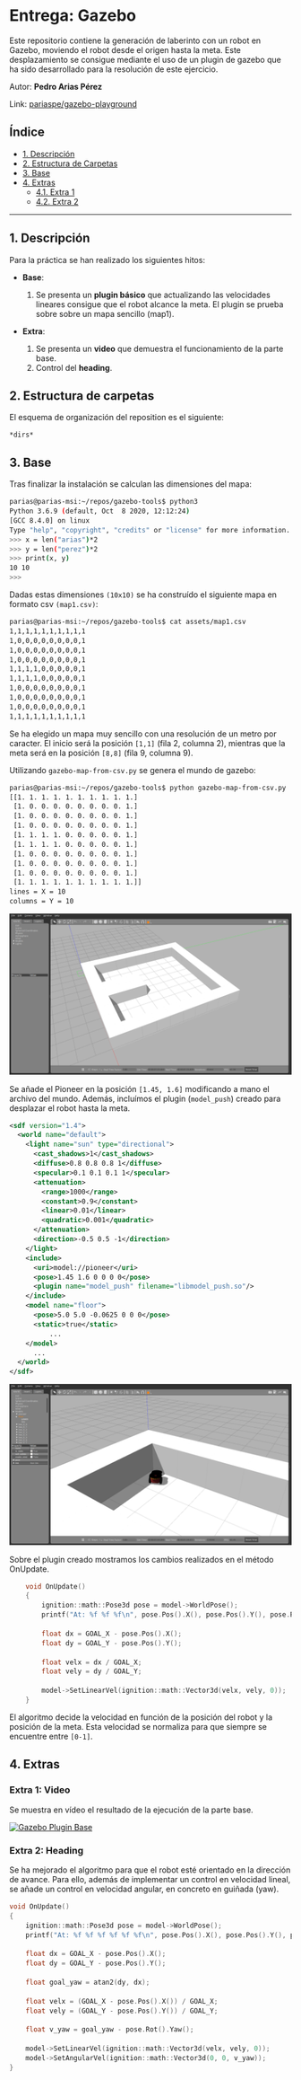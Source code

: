 # Entrega: Gazebo
Este repositorio contiene la generación de laberinto con un robot en Gazebo, moviendo el robot desde el origen hasta la meta. Este desplazamiento se consigue mediante el uso de un plugin de gazebo que ha sido desarrollado para la resolución de este ejercicio.

Autor: **Pedro Arias Pérez**

Link: [pariaspe/gazebo-playground](https://github.com/pariaspe/gazebo-playground)


## Índice
- [1. Descripción](#1-descripción)
- [2. Estructura de Carpetas](#2-estructura-de-carpetas)
- [3. Base](#3-base)
- [4. Extras](#4-extras)
    - [4.1. Extra 1](#extra-1-video)
    - [4.2. Extra 2](#extra-2-heading)

---

## 1. Descripción
Para la práctica se han realizado los siguientes hitos:

- **Base**:
    1. Se presenta un **plugin básico** que actualizando las velocidades lineares consigue que el robot alcance la meta. El plugin se prueba sobre sobre un mapa sencillo (map1).

- **Extra**:
    1. Se presenta un **video** que demuestra el funcionamiento de la parte base.
    2. Control del **heading**.

## 2. Estructura de carpetas
El esquema de organización del reposition es el siguiente:
```
*dirs*
```

## 3. Base
Tras finalizar la instalación se calculan las dimensiones del mapa:

```bash
parias@parias-msi:~/repos/gazebo-tools$ python3
Python 3.6.9 (default, Oct  8 2020, 12:12:24)
[GCC 8.4.0] on linux
Type "help", "copyright", "credits" or "license" for more information.
>>> x = len("arias")*2
>>> y = len("perez")*2
>>> print(x, y)
10 10
>>>
```

Dadas estas dimensiones `(10x10)` se ha construído el siguiente mapa en formato csv `(map1.csv)`:

```bash
parias@parias-msi:~/repos/gazebo-tools$ cat assets/map1.csv
1,1,1,1,1,1,1,1,1,1
1,0,0,0,0,0,0,0,0,1
1,0,0,0,0,0,0,0,0,1
1,0,0,0,0,0,0,0,0,1
1,1,1,1,0,0,0,0,0,1
1,1,1,1,0,0,0,0,0,1
1,0,0,0,0,0,0,0,0,1
1,0,0,0,0,0,0,0,0,1
1,0,0,0,0,0,0,0,0,1
1,1,1,1,1,1,1,1,1,1
```

Se ha elegido un mapa muy sencillo con una resolución de un metro por caracter. El inicio será la posición `[1,1]` (fila 2, columna 2), mientras que la meta será en la posición `[8,8]` (fila 9, columna 9).

Utilizando `gazebo-map-from-csv.py` se genera el mundo de gazebo:

```bash
parias@parias-msi:~/repos/gazebo-tools$ python gazebo-map-from-csv.py
[[1. 1. 1. 1. 1. 1. 1. 1. 1. 1.]
 [1. 0. 0. 0. 0. 0. 0. 0. 0. 1.]
 [1. 0. 0. 0. 0. 0. 0. 0. 0. 1.]
 [1. 0. 0. 0. 0. 0. 0. 0. 0. 1.]
 [1. 1. 1. 1. 0. 0. 0. 0. 0. 1.]
 [1. 1. 1. 1. 0. 0. 0. 0. 0. 1.]
 [1. 0. 0. 0. 0. 0. 0. 0. 0. 1.]
 [1. 0. 0. 0. 0. 0. 0. 0. 0. 1.]
 [1. 0. 0. 0. 0. 0. 0. 0. 0. 1.]
 [1. 1. 1. 1. 1. 1. 1. 1. 1. 1.]]
lines = X = 10
columns = Y = 10
```

![map.world.xml](/doc/map1.png)

Se añade el Pioneer en la posición `[1.45, 1.6]` modificando a mano el archivo del mundo. Además, incluímos el plugin (`model_push`) creado para desplazar el robot hasta la meta.

```xml
<sdf version="1.4">
  <world name="default">
    <light name="sun" type="directional">
      <cast_shadows>1</cast_shadows>
      <diffuse>0.8 0.8 0.8 1</diffuse>
      <specular>0.1 0.1 0.1 1</specular>
      <attenuation>
        <range>1000</range>
        <constant>0.9</constant>
        <linear>0.01</linear>
        <quadratic>0.001</quadratic>
      </attenuation>
      <direction>-0.5 0.5 -1</direction>
    </light>
    <include>
      <uri>model://pioneer</uri>
      <pose>1.45 1.6 0 0 0 0</pose>
      <plugin name="model_push" filename="libmodel_push.so"/>
    </include>
    <model name="floor">
      <pose>5.0 5.0 -0.0625 0 0 0</pose>
      <static>true</static>
          ...
    </model>
      ...
  </world>
</sdf>
```

![pioneer](/doc/pioneer.png)

Sobre el plugin creado mostramos los cambios realizados en el método OnUpdate.

```c++
    void OnUpdate()
    {
        ignition::math::Pose3d pose = model->WorldPose();
        printf("At: %f %f %f\n", pose.Pos().X(), pose.Pos().Y(), pose.Pos().Z());

        float dx = GOAL_X - pose.Pos().X();
        float dy = GOAL_Y - pose.Pos().Y();

        float velx = dx / GOAL_X;
        float vely = dy / GOAL_Y;

        model->SetLinearVel(ignition::math::Vector3d(velx, vely, 0));
    }
 ```

El algoritmo decide la velocidad en función de la posición del robot y la posición de la meta. Esta velocidad se normaliza para que siempre se encuentre entre `[0-1]`.

## 4. Extras
### Extra 1: Video

Se muestra en vídeo el resultado de la ejecución de la parte base.

 [![Gazebo Plugin Base](http://img.youtube.com/vi/cw2RJPpvA7c/0.jpg)](http://www.youtube.com/watch?v=cw2RJPpvA7c)

### Extra 2: Heading

Se ha mejorado el algoritmo para que el robot esté orientado en la dirección de avance. Para ello, además de implementar un control en velocidad lineal, se añade un control en velocidad angular, en concreto en guiñada (yaw).

```c++
void OnUpdate()
{
    ignition::math::Pose3d pose = model->WorldPose();
    printf("At: %f %f %f %f %f %f\n", pose.Pos().X(), pose.Pos().Y(), pose.Pos().Z(), pose.Rot().Roll(), pose.Rot().Pitch(), pose.Rot().Yaw());

    float dx = GOAL_X - pose.Pos().X();
    float dy = GOAL_Y - pose.Pos().Y();

    float goal_yaw = atan2(dy, dx);

    float velx = (GOAL_X - pose.Pos().X()) / GOAL_X;
    float vely = (GOAL_Y - pose.Pos().Y()) / GOAL_Y;

    float v_yaw = goal_yaw - pose.Rot().Yaw();

    model->SetLinearVel(ignition::math::Vector3d(velx, vely, 0));
    model->SetAngularVel(ignition::math::Vector3d(0, 0, v_yaw));
}
```
